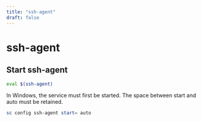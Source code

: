 ```yaml
---
title: "ssh-agent"
draft: false
---
```


# ssh-agent

## Start ssh-agent

```bash
eval $(ssh-agent)
``` 

In Windows, the service must first be started.
The space between start and auto must be retained.

```powershell
sc config ssh-agent start= auto
```
